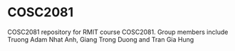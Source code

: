 # COSC2081
COSC2081 repository for RMIT course COSC2081. Group members include Truong Adam Nhat Anh, Giang Trong Duong and Tran Gia Hung
